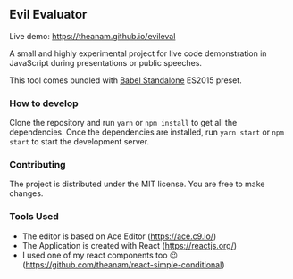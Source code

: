 ## Evil Evaluator

Live demo: <https://theanam.github.io/evileval>


A small and highly experimental project for live code demonstration in JavaScript during presentations or public speeches.

This tool comes bundled with [Babel Standalone](https://babeljs.io/docs/en/next/babel-standalone.html) ES2015 preset. 

### How to develop

Clone the repository and run `yarn` or `npm install` to get all the dependencies. Once the dependencies are installed, run `yarn start` or `npm start` to start the development server.

### Contributing

The project is distributed under the MIT license. You are free to make changes.

### Tools Used

* The editor is based on Ace Editor (<https://ace.c9.io/>)
* The Application is created with React (<https://reactjs.org/>)
* I used one of my react components too 😉 (<https://github.com/theanam/react-simple-conditional>)